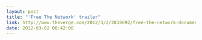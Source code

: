 ```yaml
---
layout: post
title: "'Free The Network' trailer"
link: http://www.theverge.com/2012/3/2/2838692/free-the-network-documentary-motherboard
date: 2012-03-02 08:42:00
---
```

<!--more-->
<script src="http://player.ooyala.com/player.js?width=560&amp;deepLinkEmbedCode=dvcHFtMzrMoW8p90W2PneMAROLXLil3E&amp;embedCode=dvcHFtMzrMoW8p90W2PneMAROLXLil3E&amp;height=328"></script>


